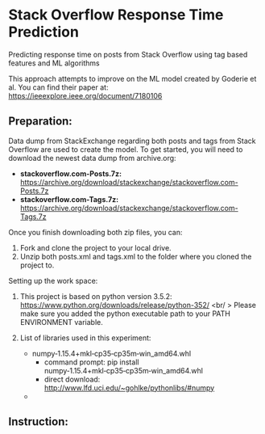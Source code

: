 # Stack Overflow Response Time Prediction
Predicting response time on posts from Stack Overflow using tag based features and ML algorithms

This approach attempts to improve on the ML model created by Goderie et al. You can find their paper at: https://ieeexplore.ieee.org/document/7180106

## Preparation: <br /> 
Data dump from StackExchange regarding both posts and tags from Stack Overflow are used to create the model. To get started, you will need to download the newest data dump from archive.org:
  * __stackoverflow.com-Posts.7z:__ https://archive.org/download/stackexchange/stackoverflow.com-Posts.7z
  * __stackoverflow.com-Tags.7z:__ https://archive.org/download/stackexchange/stackoverflow.com-Tags.7z
  
Once you finish downloading both zip files, you can: <br /> 
1. Fork and clone the project to your local drive. 
2. Unzip both posts.xml and tags.xml to the folder where you cloned the project to. 

Setting up the work space: <br /> 
1. This project is based on python version 3.5.2: https://www.python.org/downloads/release/python-352/ <br/ >
Please make sure you added the python executable path to your PATH ENVIRONMENT variable.

2. List of libraries used in this experiment:
    * numpy‑1.15.4+mkl‑cp35‑cp35m‑win_amd64.whl
      * command prompt: pip install numpy‑1.15.4+mkl‑cp35‑cp35m‑win_amd64.whl
      * direct download: http://www.lfd.uci.edu/~gohlke/pythonlibs/#numpy
    *


## Instruction: <br />
